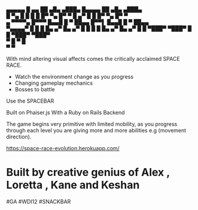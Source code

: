    ▄▄▄▄▄   █ ▄▄  ██   ▄█▄    ▄███▄   █▄▄▄▄ ██   ▄█▄    ▄███▄   
  █     ▀▄ █   █ █ █  █▀ ▀▄  █▀   ▀  █  ▄▀ █ █  █▀ ▀▄  █▀   ▀  
▄  ▀▀▀▀▄   █▀▀▀  █▄▄█ █   ▀  ██▄▄    █▀▀▌  █▄▄█ █   ▀  ██▄▄    
 ▀▄▄▄▄▀    █     █  █ █▄  ▄▀ █▄   ▄▀ █  █  █  █ █▄  ▄▀ █▄   ▄▀ 
            █       █ ▀███▀  ▀███▀     █      █ ▀███▀  ▀███▀   
             ▀     █                  ▀      █                 
                  ▀                         ▀                  

With mind altering visual affects comes the critically acclaimed SPACE RACE.  

  - Watch the environment change as you progress
  - Changing gameplay mechanics
  - Bosses to battle

Use the SPACEBAR

Built on Phaiser.js 
With a Ruby on Rails Backend

The game begins very primitive with limited mobility, as you progress through each level you are giving more and more abilities e.g (movement direction). 

https://space-race-evolution.herokuapp.com/

# Built by creative genius of Alex , Loretta , Kane and Keshan

 #GA #WDI12 #SNACKBAR